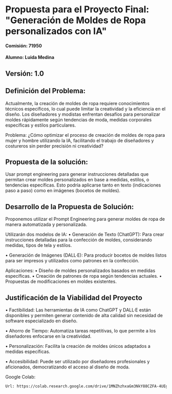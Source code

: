 # Propuesta para el Proyecto Final: "Generación de Moldes de Ropa personalizados con IA"

#### Comisión: 71950   

#### Alumno: Luida Medina

## Versión: 1.0

## Definición del Problema:
Actualmente, la creación de moldes de ropa requiere conocimientos técnicos específicos, lo cual puede limitar la creatividad y la eficiencia en el diseño. Los diseñadores y modistas enfrentan desafíos para personalizar moldes rápidamente según tendencias de moda, medidas corporales específicas y estilos particulares.

Problema: ¿Cómo optimizar el proceso de creación de moldes de ropa para mujer y hombre utilizando la IA, facilitando el trabajo de diseñadores y costureros sin perder precisión ni creatividad?

## Propuesta de la solución:
Usar prompt engineering para generar instrucciones detalladas que permitan crear moldes personalizados en base a medidas, estilos, o tendencias específicas. Esto podría aplicarse tanto en texto (indicaciones paso a paso) como en imágenes (bocetos de moldes).

## Desarrollo de la Propuesta de Solución:
Proponemos utilizar el Prompt Engineering para generar moldes de ropa de manera automatizada y personalizada. 

Utilizarán dos modelos de IA:
•	Generación de Texto (ChatGPT): Para crear instrucciones detalladas para la confección de moldes, considerando medidas, tipos de tela y estilos.

•	Generación de Imágenes (DALL·E): Para producir bocetos de moldes listos para ser impresos y utilizados como patrones en la confección.

Aplicaciones:
•	Diseño de moldes personalizados basados en medidas específicas.
•	Creación de patrones de ropa según tendencias actuales.
•	Propuestas de modificaciones en moldes existentes.

## Justificación de la Viabilidad del Proyecto
•	Factibilidad: Las herramientas de IA como ChatGPT y DALL·E están disponibles y permiten generar contenido de alta calidad sin necesidad de software especializado en diseño.

•	Ahorro de Tiempo: Automatiza tareas repetitivas, lo que permite a los diseñadores enfocarse en la creatividad.

•	Personalización: Facilita la creación de moldes únicos adaptados a medidas específicas.

•	Accesibilidad: Puede ser utilizado por diseñadores profesionales y aficionados, democratizando el acceso al diseño de moda.

Google Colab:
   ```bash
   Url: https://colab.research.google.com/drive/1MNZhzhxaGm3NkY88CZFA-4UEgroVoFYp?usp=sharing


